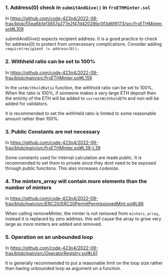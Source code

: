 ### 1. Address(0) check in `submitAndGive()` in `frxETHMinter.sol`
In https://github.com/code-423n4/2022-09-frax/blob/55ea6b1ef3857a277e2f47d42029bc0f3d6f9173/src/frxETHMinter.sol#L109

submitAndGive() expects recipient address. It is a good practice to check for address(0) to protect from unnecessary complications.
Consider adding `require(recipient != address(0));`

### 2. Withheld ratio can be set to 100%
In https://github.com/code-423n4/2022-09-frax/blob/main/src/frxETHMinter.sol#L159

In the `setWithholdRatio` function, the withhold ratio can be set to 100%, When the ratio is 100%, if someone makes a very large ETH deposit then the entirity of the ETH will be added to `currentWithheldETH` and non will be added for validators.

It is recommended to set the withHeld ratio is limited to some reasonable amount rather than 100%.

### 3. Public Constants are not necessary
In https://github.com/code-423n4/2022-09-frax/blob/main/src/frxETHMinter.sol#L38-L39

Some constants used for internal calculation are made public. It is recommended to set them to private since they dont need to be exposed through public funcitons. This also increases codesize.

### 4. The minters_array will contain more elements than the number of minters
in https://github.com/code-423n4/2022-09-frax/blob/main/src/ERC20/ERC20PermitPermissionedMint.sol#L86

When calling removeMinter, the minter is not removed from `minters_array`, instead it is replaced by zero address. this will cause the array to grow very large as more minters are added and removed.

### 5. Operation on an unbounded loop
In https://github.com/code-423n4/2022-09-frax/blob/main/src/OperatorRegistry.sol#L61

It is generally recommended to put a reasonable limit on the loop size rather than having unbounded loop as argument on a function.
